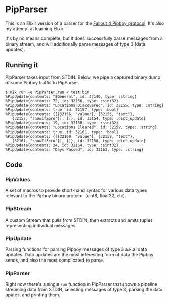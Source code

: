 # PipParser

This is an Elixir version of a parser for the [Fallout 4 Pipboy protocol](https://github.com/mattbaker/pipboy-explorations). It's also my attempt at learning Elixir.

It's by no means complete, but it does successfully parse messages from a binary stream, and will additionally parse messages of type 3 (data updates).

## Running it

PipParser takes input from STDIN. Below, we pipe a captured binary dump of some Pipboy traffic to PipParser.

```
$ mix run -e PipParser.run < test.bin
%PipUpdate{contents: "$General", id: 32140, type: :string}
%PipUpdate{contents: 72, id: 32156, type: :sint32}
%PipUpdate{contents: "Locations Discovered", id: 32155, type: :string}
%PipUpdate{contents: true, id: 32157, type: :bool}
%PipUpdate{contents: {[{32156, "value"}, {32155, "text"},
   {32157, "showIfZero"}], []}, id: 32154, type: :dict_update}
%PipUpdate{contents: 19, id: 32160, type: :sint32}
%PipUpdate{contents: "Locations Cleared", id: 32159, type: :string}
%PipUpdate{contents: true, id: 32161, type: :bool}
%PipUpdate{contents: {[{32160, "value"}, {32159, "text"},
   {32161, "showIfZero"}], []}, id: 32158, type: :dict_update}
%PipUpdate{contents: 24, id: 32164, type: :sint32}
%PipUpdate{contents: "Days Passed", id: 32163, type: :string}
```

## Code

### PipValues
A set of macros to provide short-hand syntax for various data types relevant to the Pipboy binary protocol (uint8, float32, etc).

### PipStream
A custom Stream that pulls from STDIN, then extracts and emits tuples representing individual messages.

### PipUpdate
Parsing functions for parsing Pipboy messages of type 3 a.k.a. data updates. Data updates are the most interesting form of data the Pipboy sends, and also the most complicated to parse.

### PipParser

Right now there's a single `run` function in PipParser that shows a pipeline streaming data from STDIN, selecting messages of type 3, parsing the data upates, and printing them.
